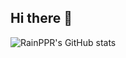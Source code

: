 ## Hi there 👋

![RainPPR's GitHub stats](https://rainppr-github-readme-stats.vercel.app/api?username=RainPPR&count_private=true&show_icons=true&include_all_commits=true)

<!--
![Metrics](./github-metrics.svg)

**RainPPR/RainPPR** is a ✨ _special_ ✨ repository because its `README.md` (this file) appears on your GitHub profile.

Here are some ideas to get you started:

- 🔭 I’m currently working on ...
- 🌱 I’m currently learning ...
- 👯 I’m looking to collaborate on ...
- 🤔 I’m looking for help with ...
- 💬 Ask me about ...
- 📫 How to reach me: ...
- 😄 Pronouns: ...
- ⚡ Fun fact: ...
-->
